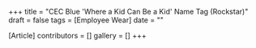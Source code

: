 +++
title = "CEC Blue 'Where a Kid Can Be a Kid' Name Tag (Rockstar)"
draft = false
tags = [Employee Wear]
date = ""

[Article]
contributors = []
gallery = []
+++